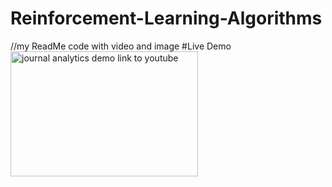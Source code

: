 # Reinforcement-Learning-Algorithms

//my ReadMe code with video and image 
#Live Demo
<a href="https://www.youtube.com/watch?v=213ChlgzXkk" target="_blank"><img src="public/images/Home.png" 
alt="journal analytics demo link to youtube" width="300" height="200"/></a>
